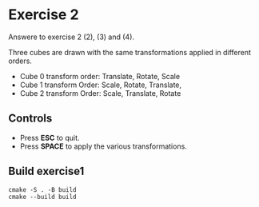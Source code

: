 # Exercise 2

Answere to exercise 2 (2), (3) and (4).

Three cubes are drawn with the same transformations applied in different orders.
- Cube 0 transform order: Translate, Rotate, Scale
- Cube 1 transform Order: Scale, Rotate, Translate, 
- Cube 2 transform Order: Scale, Translate, Rotate 

## Controls
- Press **ESC** to quit.
- Press **SPACE** to apply the various transformations.

## Build exercise1
```
cmake -S . -B build
cmake --build build
```
